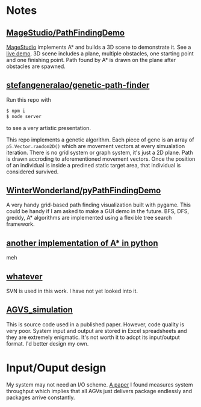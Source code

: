 # Notes

## [MageStudio/PathFindingDemo](https://github.com/MageStudio/PathFindingDemo)

[MageStudio](https://github.com/MageStudio/PathFindingDemo) implements A* and builds a 3D scene to demonstrate it.
See a [live demo](https://pathfindingdemo.now.sh/).
3D scene includes a plane, multiple obstacles, one starting point and one finishing point.
Path found by A* is drawn on the plane after obstacles are spawned.

## [stefangeneralao/genetic-path-finder](https://github.com/stefangeneralao/genetic-path-finder/tree/master)

Run this repo with

```bash
$ npm i
$ node server
```

to see a very artistic presentation.

This repo implements a genetic algorithm.
Each piece of gene is an array of `p5.Vector.random2D()` which are movement vectors at every simualation iteration.
There is no grid system or graph system, it's just a 2D plane.
Path is drawn accroding to aforementioned movement vectors.
Once the position of an individual is inside a predined static target area, that individual is considered survived.

## [WinterWonderland/pyPathFindingDemo](https://github.com/WinterWonderland/pyPathFindingDemo/tree/master)

A very handy grid-based path finding visualization built with pygame.
This could be handy if I am asked to make a GUI demo in the future.
BFS, DFS, greddy, A\* algorithms are implemented using a flexible tree search framework.

## [another implementation of A\* in python](https://github.com/Tomanlon/AstarPathFinding/tree/main)

meh

## [whatever](https://github.com/arrtvv852/ML-for-AGV-dispatching-module/tree/master)

SVN is used in this work. I have not yet looked into it.

## [AGVS_simulation](https://github.com/junzhexuA/AGVS_simulation)

This is source code used in a published paper.
However, code quality is very poor.
System input and output are stored in Excel spreadsheets and they are extremely enigmatic.
It's not worth it to adopt its input/output format.
I'd better design my own.

# Input/Ouput design

My system may not need an I/O scheme.
[A paper](https://doi.org/10.1016/j.cor.2020.105046) I found measures system throughput which implies that all AGVs just delivers package endlessly and packages arrive constantly.

